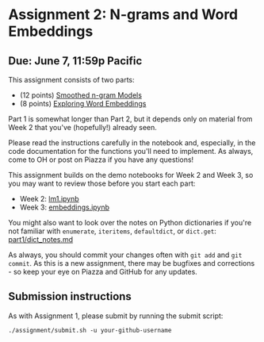 # Assignment 2: N-grams and Word Embeddings

## Due: June 7, 11:59p Pacific

This assignment consists of two parts:

* (12 points) [Smoothed n-gram Models](part1/part1_ngram.ipynb)
* (8 points) [Exploring Word Embeddings](part2/part2_embeddings.ipynb)

Part 1 is somewhat longer than Part 2, but it depends only on material from Week 2 that you've (hopefully!) already seen.

Please read the instructions carefully in the notebook and, especially, in the code documentation for the functions you'll need to implement. As always, come to OH or post on Piazza if you have any questions!

This assignment builds on the demo notebooks for Week 2 and Week 3, so you may want to review those before you start each part:
* Week 2: [lm1.ipynb](../../materials/week2/lm1.ipynb)
* Week 3: [embeddings.ipynb](../../materials/week3/embeddings.ipynb)

You might also want to look over the notes on Python dictionaries if you're not familiar with `enumerate`, `iteritems`, `defaultdict`, or `dict.get`: [part1/dict_notes.md](part1/dict_notes.md)

As always, you should commit your changes often with `git add` and `git commit`. As this is a new assignment, there may be bugfixes and corrections - so keep your eye on Piazza and GitHub for any updates.

## Submission instructions

As with Assignment 1, please submit by running the submit script:
```
./assignment/submit.sh -u your-github-username
```

